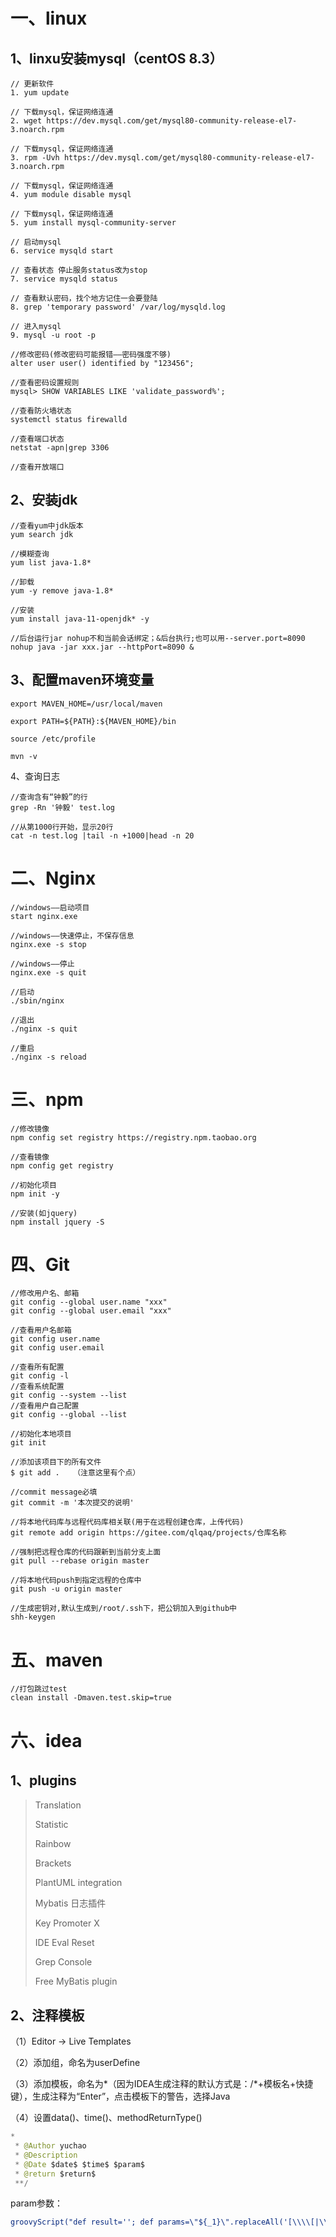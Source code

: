 # 一、linux

## 1、linxu安装mysql（centOS 8.3）

```shell
// 更新软件
1. yum update

// 下载mysql，保证网络连通
2. wget https://dev.mysql.com/get/mysql80-community-release-el7-3.noarch.rpm

// 下载mysql，保证网络连通
3. rpm -Uvh https://dev.mysql.com/get/mysql80-community-release-el7-3.noarch.rpm

// 下载mysql，保证网络连通
4. yum module disable mysql

// 下载mysql，保证网络连通
5. yum install mysql-community-server

// 启动mysql
6. service mysqld start

// 查看状态 停止服务status改为stop
7. service mysqld status

// 查看默认密码，找个地方记住一会要登陆
8. grep 'temporary password' /var/log/mysqld.log

// 进入mysql
9. mysql -u root -p

//修改密码(修改密码可能报错——密码强度不够)
alter user user() identified by "123456";

//查看密码设置规则
mysql> SHOW VARIABLES LIKE 'validate_password%'; 

//查看防火墙状态
systemctl status firewalld

//查看端口状态
netstat -apn|grep 3306

//查看开放端口
```

## 2、安装jdk

```shell
//查看yum中jdk版本
yum search jdk

//模糊查询
yum list java-1.8*

//卸载
yum -y remove java-1.8*

//安装
yum install java-11-openjdk* -y

//后台运行jar nohup不和当前会话绑定；&后台执行;也可以用--server.port=8090
nohup java -jar xxx.jar --httpPort=8090 &
```

## 3、配置maven环境变量

```shell
export MAVEN_HOME=/usr/local/maven

export PATH=${PATH}:${MAVEN_HOME}/bin

source /etc/profile

mvn -v  
```

4、查询日志

```shell
//查询含有“钟毅”的行
grep -Rn '钟毅' test.log

//从第1000行开始，显示20行
cat -n test.log |tail -n +1000|head -n 20
```



# 二、Nginx

```shell
//windows——启动项目
start nginx.exe

//windows——快速停止，不保存信息
nginx.exe -s stop

//windows——停止
nginx.exe -s quit
```



```shell
//启动
./sbin/nginx

//退出
./nginx -s quit

//重启
./nginx -s reload
```



# 三、npm

```shell
//修改镜像
npm config set registry https://registry.npm.taobao.org

//查看镜像
npm config get registry 

//初始化项目
npm init -y

//安装(如jquery)
npm install jquery -S
```



# 四、Git

```shell
//修改用户名、邮箱
git config --global user.name "xxx"
git config --global user.email "xxx"

//查看用户名邮箱
git config user.name
git config user.email

//查看所有配置
git config -l
//查看系统配置
git config --system --list
//查看用户自己配置
git config --global --list

//初始化本地项目
git init

//添加该项目下的所有文件
$ git add .   （注意这里有个点）

//commit message必填
git commit -m '本次提交的说明'

//将本地代码库与远程代码库相关联(用于在远程创建仓库，上传代码)
git remote add origin https://gitee.com/qlqaq/projects/仓库名称

//强制把远程仓库的代码跟新到当前分支上面
git pull --rebase origin master

//将本地代码push到指定远程的仓库中
git push -u origin master
```



```shell
//生成密钥对,默认生成到/root/.ssh下，把公钥加入到github中
shh-keygen
```

# 五、maven

```shell
//打包跳过test
clean install -Dmaven.test.skip=true
```

# 六、idea

## 1、plugins

> Translation
>
> Statistic
>
> Rainbow
>
> Brackets
>
> PlantUML integration
>
> Mybatis 日志插件
>
> Key Promoter X
>
> IDE Eval Reset
>
> Grep Console
>
> Free MyBatis plugin

## 2、注释模板

（1）Editor -> Live Templates

（2）添加组，命名为userDefine

（3）添加模板，命名为*（因为IDEA生成注释的默认方式是：/*+模板名+快捷键），生成注释为“Enter”，点击模板下的警告，选择Java

（4）设置data()、time()、methodReturnType()

```java
*
 * @Author yuchao
 * @Description 
 * @Date $date$ $time$ $param$
 * @return $return$
 **/
```

param参数：

```yaml
groovyScript("def result=''; def params=\"${_1}\".replaceAll('[\\\\[|\\\\]|\\\\s]', '').split(',').toList(); for(i = 0; i < params.size(); i++) {if(params[i] == '') return result;if(i==0) result += '\\n'; result+=' * @param ' + params[i] + ((i < params.size() - 1) ? '\\n' : '')}; return result", methodParameters()) 
```

